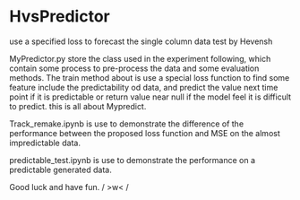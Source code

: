 # HvsPredictor
use a specified loss to forecast the single column data
test by Hevensh

MyPredictor.py store the class used in the experiment following, which contain some process to pre-process the data and some evaluation methods. 
The train method about is use a special loss function to find some feature include the predictability od data, and predict the value next time point if it is predictable or return value near null if the model feel it is difficult to predict. this is all about Mypredict.  

Track_remake.ipynb is use to demonstrate the difference of the performance between the proposed loss function and MSE on the almost impredictable data.

predictable_test.ipynb is use to demonstrate the performance on a predictable generated data.

Good luck and have fun. / >w< /
